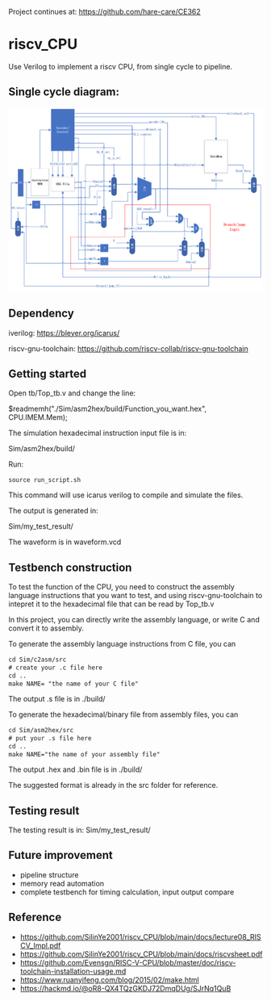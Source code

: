 Project continues at: https://github.com/hare-care/CE362

# riscv_CPU
Use Verilog to implement a riscv CPU, from single cycle to pipeline.
## Single cycle diagram:
![riscv_CPU](docs/diagram.png)

## Dependency
iverilog: https://bleyer.org/icarus/

riscv-gnu-toolchain: https://github.com/riscv-collab/riscv-gnu-toolchain
## Getting started
Open tb/Top_tb.v and change the line:

$readmemh("./Sim/asm2hex/build/Function_you_want.hex", CPU.IMEM.Mem);

The simulation hexadecimal instruction input file is in: 

Sim/asm2hex/build/

Run:
```
source run_script.sh
```
This command will use icarus verilog to compile and simulate the files.

The output is generated in:

Sim/my_test_result/

The waveform is in waveform.vcd
## Testbench construction

To test the function of the CPU, you need to construct the assembly language instructions that you want to test, and using riscv-gnu-toolchain to intepret it to the hexadecimal file that can be read by Top_tb.v

In this project, you can directly write the assembly language, or write C and convert it to assembly.

To generate the assembly language instructions from C file, you can
```
cd Sim/c2asm/src
# create your .c file here
cd ..
make NAME= "the name of your C file"
```
The output .s file is in ./build/

To generate the hexadecimal/binary file from assembly files, you can
```
cd Sim/asm2hex/src
# put your .s file here
cd ..
make NAME="the name of your assembly file"
```
The output .hex and .bin file is in ./build/

The suggested format is already in the src folder for reference.

## Testing result

The testing result is in: Sim/my_test_result/

## Future improvement



* pipeline structure
* memory read automation
* complete testbench for timing calculation, input output compare

## Reference
* https://github.com/SilinYe2001/riscv_CPU/blob/main/docs/lecture08_RISCV_Impl.pdf
* https://github.com/SilinYe2001/riscv_CPU/blob/main/docs/riscvsheet.pdf
* https://github.com/Evensgn/RISC-V-CPU/blob/master/doc/riscv-toolchain-installation-usage.md
* https://www.ruanyifeng.com/blog/2015/02/make.html
* https://hackmd.io/@oR8-QX4TQzGKDJ72DmqDUg/SJrNq1QuB



